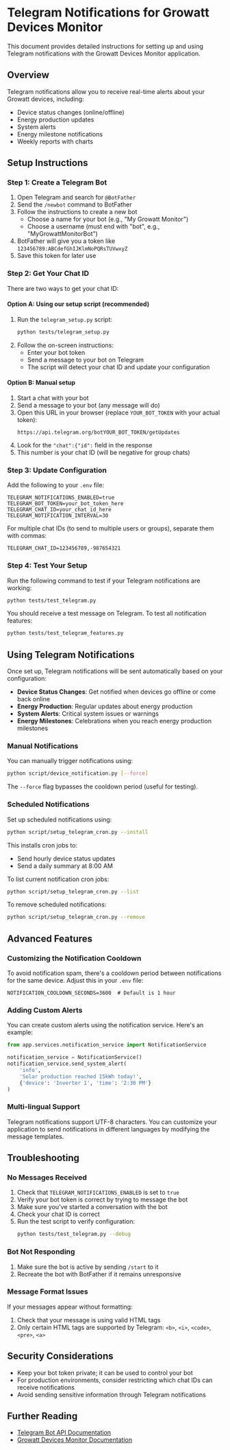 # Telegram Notifications for Growatt Devices Monitor

This document provides detailed instructions for setting up and using Telegram notifications with the Growatt Devices Monitor application.

## Overview

Telegram notifications allow you to receive real-time alerts about your Growatt devices, including:

- Device status changes (online/offline)
- Energy production updates
- System alerts
- Energy milestone notifications
- Weekly reports with charts

## Setup Instructions

### Step 1: Create a Telegram Bot

1. Open Telegram and search for `@BotFather`
2. Send the `/newbot` command to BotFather
3. Follow the instructions to create a new bot
   - Choose a name for your bot (e.g., "My Growatt Monitor")
   - Choose a username (must end with "bot", e.g., "MyGrowattMonitorBot")
4. BotFather will give you a token like `123456789:ABCdefGhIJKlmNoPQRsTUVwxyZ`
5. Save this token for later use

### Step 2: Get Your Chat ID

There are two ways to get your chat ID:

#### Option A: Using our setup script (recommended)

1. Run the `telegram_setup.py` script:
   ```bash
   python tests/telegram_setup.py
   ```
2. Follow the on-screen instructions:
   - Enter your bot token
   - Send a message to your bot on Telegram
   - The script will detect your chat ID and update your configuration

#### Option B: Manual setup

1. Start a chat with your bot
2. Send a message to your bot (any message will do)
3. Open this URL in your browser (replace `YOUR_BOT_TOKEN` with your actual token):
   ```
   https://api.telegram.org/botYOUR_BOT_TOKEN/getUpdates
   ```
4. Look for the `"chat":{"id":` field in the response
5. This number is your chat ID (will be negative for group chats)

### Step 3: Update Configuration

Add the following to your `.env` file:

```
TELEGRAM_NOTIFICATIONS_ENABLED=true
TELEGRAM_BOT_TOKEN=your_bot_token_here
TELEGRAM_CHAT_ID=your_chat_id_here
TELEGRAM_NOTIFICATION_INTERVAL=30
```

For multiple chat IDs (to send to multiple users or groups), separate them with commas:

```
TELEGRAM_CHAT_ID=123456789,-987654321
```

### Step 4: Test Your Setup

Run the following command to test if your Telegram notifications are working:

```bash
python tests/test_telegram.py
```

You should receive a test message on Telegram. To test all notification features:

```bash
python tests/test_telegram_features.py
```

## Using Telegram Notifications

Once set up, Telegram notifications will be sent automatically based on your configuration:

- **Device Status Changes**: Get notified when devices go offline or come back online
- **Energy Production**: Regular updates about energy production
- **System Alerts**: Critical system issues or warnings
- **Energy Milestones**: Celebrations when you reach energy production milestones

### Manual Notifications

You can manually trigger notifications using:

```bash
python script/device_notification.py [--force]
```

The `--force` flag bypasses the cooldown period (useful for testing).

### Scheduled Notifications

Set up scheduled notifications using:

```bash
python script/setup_telegram_cron.py --install
```

This installs cron jobs to:

- Send hourly device status updates
- Send a daily summary at 8:00 AM

To list current notification cron jobs:

```bash
python script/setup_telegram_cron.py --list
```

To remove scheduled notifications:

```bash
python script/setup_telegram_cron.py --remove
```

## Advanced Features

### Customizing the Notification Cooldown

To avoid notification spam, there's a cooldown period between notifications for the same device. Adjust this in your `.env` file:

```
NOTIFICATION_COOLDOWN_SECONDS=3600  # Default is 1 hour
```

### Adding Custom Alerts

You can create custom alerts using the notification service. Here's an example:

```python
from app.services.notification_service import NotificationService

notification_service = NotificationService()
notification_service.send_system_alert(
    'info',
    'Solar production reached 15kWh today!',
    {'device': 'Inverter 1', 'time': '2:30 PM'}
)
```

### Multi-lingual Support

Telegram notifications support UTF-8 characters. You can customize your application to send notifications in different languages by modifying the message templates.

## Troubleshooting

### No Messages Received

1. Check that `TELEGRAM_NOTIFICATIONS_ENABLED` is set to `true`
2. Verify your bot token is correct by trying to message the bot
3. Make sure you've started a conversation with the bot
4. Check your chat ID is correct
5. Run the test script to verify configuration:
   ```bash
   python tests/test_telegram.py --debug
   ```

### Bot Not Responding

1. Make sure the bot is active by sending `/start` to it
2. Recreate the bot with BotFather if it remains unresponsive

### Message Format Issues

If your messages appear without formatting:

1. Check that your message is using valid HTML tags
2. Only certain HTML tags are supported by Telegram: `<b>`, `<i>`, `<code>`, `<pre>`, `<a>`

## Security Considerations

- Keep your bot token private; it can be used to control your bot
- For production environments, consider restricting which chat IDs can receive notifications
- Avoid sending sensitive information through Telegram notifications

## Further Reading

- [Telegram Bot API Documentation](https://core.telegram.org/bots/api)
- [Growatt Devices Monitor Documentation](./INDEX_System.md)
